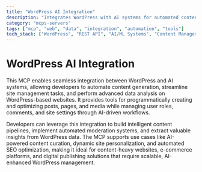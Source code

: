 ```yaml
---
title: "WordPress AI Integration"
description: "Integrates WordPress with AI systems for automated content creation, site management, and data analysis."
category: "mcps-servers"
tags: ["mcp", "web", "data", "integration", "automation", "tools"]
tech_stack: ["WordPress", "REST API", "AI/ML Systems", "Content Management", "Web Development"]
---
```


# WordPress AI Integration

This MCP enables seamless integration between WordPress and AI systems, allowing developers to automate content generation, streamline site management tasks, and perform advanced data analysis on WordPress-based websites. It provides tools for programmatically creating and optimizing posts, pages, and media while managing user roles, comments, and site settings through AI-driven workflows.

Developers can leverage this integration to build intelligent content pipelines, implement automated moderation systems, and extract valuable insights from WordPress data. The MCP supports use cases like AI-powered content curation, dynamic site personalization, and automated SEO optimization, making it ideal for content-heavy websites, e-commerce platforms, and digital publishing solutions that require scalable, AI-enhanced WordPress management.
